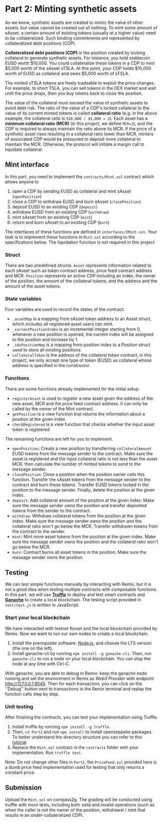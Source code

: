 # Part 2: Minting synthetic assets

As we know, synthetic assets are created to mimic the value of other assets, but value cannot be created out of nothing. To mint some amount of sAsset, a certain amount of existing tokens (usually at a higher value) need to be collateralized. Such binding commitments are represented by collateralized debt positions (CDP).

**Collateralized debt positions (CDP)** is the position created by locking collateral to generate synthetic assets. For instance, you hold stablecoin EUSD worth $10,000. You could collateralize these tokens in a CDP to mint $5,000 worth of the sAsset sTSLA. At this point, your CDP holds $10,000 worth of EUSD as collateral and owes $5,000 worth of sTSLA.

The minted sTSLA tokens are freely tradeable to exploit the price changes. For example, to short TSLA, you can sell tokens in the DEX market and wait until the price drops, then you buy tokens back to close the position. 


The value of the collateral must exceed the value of synthetic assets to avoid debt risk. The ratio of the value of a CDP's locked collateral to the value of its current minted tokens is called **collateral ratio** (e.g. in the above example, the collateral ratio is `$10,000 / $5,000 = 2`). Each asset has a **minimum collateral ratio (MCR)** (in this project, we define `MCR=2`),  and the CDP is required to always maintain the ratio above its MCR. If the price of a synthetic asset rises resulting in a collateral ratio lower than MCR, minters of associated CDP would be pressured to deposit more collateral to maintain the MCR. Otherwise, the protocol will initiate a margin call to liquidate collateral. 

## Mint interface
In this part, you need to implement the `contracts/Mint.sol` contract which allows anyone to 

1. open a CDP by sending EUSD as collateral and mint sAsset (`openPosition`)
2. close a CDP to withdraw EUSD and burn sAsset (`closePosition`)
3. deposit EUSD to an existing CDP (`deposit`)
4. withdraw EUSD from an existing CDP (`withdraw`)
5. mint sAsset from an existing CDP (`mint`)
6. return and burn sAsset to an existing CDP (`burn`)

The interfaces of these functions are defined in `interfaces/IMint.sol`. Your task is to implement these functions in `Mint.sol` according to the specifications below. The liquidation function is not required in this project.

### Struct
There are two predefined structs. `Asset` represents information related to each sAsset such as token contract address, price feed contract address and MCR. `Position` represents an active CDP including an index, the owner of the position, the amount of the collateral tokens, and the address and the amount of the asset tokens.

### State variables
Four variables are used to record the states of the contract.

* `_assetMap` is a mapping from sAsset token address to an Asset struct, which includes all registered asset users can mint.
* `_currentPositionIndex` is an incremental integer starting from 0, whenever a new position is opened, the current index will be assigned to the position and increase by 1.
* `_idxPositionMap` is a mapping from position index to a Position struct used to store all existing positions.
* `collateralToken` is the address of the collateral token contract, in this project, we only accept one type of token (EUSD) as collateral whose address is specified in the constructor.

### Functions
There are some functions already implemented for the initial setup.

* `registerAsset` is used to register a new asset given the address of the new asset, MCR and the price feed contract address. It can only be called by the owner of the Mint contract.
* `getPosition` is a view function that returns the information about a position at the given index.
* `checkRegistered` is a view function that checks whether the input asset token is registered.

The remaining functions are left for you to implement.

* `openPosition`: Create a new position by transferring `collateralAmount` EUSD tokens from the message sender to the contract. Make sure the asset is registered and the input collateral ratio is not less than the asset MCR, then calculate the number of minted tokens to send to the message sender.
* `closePosition`: Close a position when the position owner calls this function. Transfer the sAsset tokens from the message sender to the contract and burn these tokens. Transfer EUSD tokens locked in the position to the message sender. Finally, delete the position at the given index.
* `deposit`: Add collateral amount of the position at the given index. Make sure the message sender owns the position and transfer deposited tokens from the sender to the contract.
* `withdraw`: Withdraw collateral tokens from the position at the given index. Make sure the message sender owns the position and the collateral ratio won't go below the MCR. Transfer withdrawn tokens from the contract to the sender.
* `mint`: Mint more asset tokens from the position at the given index. Make sure the message sender owns the position and the collateral ratio won't go below the MCR. 
* `burn`: Contract burns all asset tokens in the position. Make sure the message sender owns the position.

## Testing

We can test simple functions manually by interacting with Remix, but it is not a good idea when testing multiple contracts with composable functions. In this part, we will use [**Truffle**](https://trufflesuite.com/) to deploy and test smart contracts and [**Ganache**](https://github.com/trufflesuite/ganache) to create a local blockchain. The testing script provided in `test/test.js` is written in JavaScript.

### Start your local blockchain
We have interacted with testnet Kovan and the local blockchain provided by Remix. Now we want to run our own nodes to create a local blockchain. 

1. Install the prerequisite software:  [Node.js](https://nodejs.org/en/), and choose the LTS version (the one on the left).
2. Install ganache-cli by running `npm install -g ganache-cli`. Then, run `ganache-cli` to run a node on your local blockchain. You can stop the node at any time with Ctrl-C.

With ganache, you are able to debug in Remix: keep the ganache node running and set the environment in Remix as *Web3 Provider* with endpoint http://127.0.0.1:8545. Then for each transaction, you can click on the ''Debug'' button next to transactions in the Remix terminal and replay the function calls step by step.

### Unit testing
After finishing the contracts, you can test your implementation using Truffle.

1. Install truffle by running `npm install -g truffle`.
2. Then, `cd Part2` and run `npm install` to install openzeppelin packages. To better understand the directory structure you can refer to this [tutorial](https://trufflesuite.com/tutorial/).
3. Replace the `Mint.sol` contract in the `contracts` folder with your implementation. Run `truffle test`.

Note: Do not change other files in `Part2`, the `PriceFeed.sol` provided here is a dumb price feed implementation used for testing that only returns a constant price. 



## Submission
Upload the `Mint.sol` on compass2g. The grading will be conducted using truffle with more tests, including both valid and invalid operations (such as when the caller is not the owner of the position, withdrawal / mint that results in an under-collateralized CDP).


